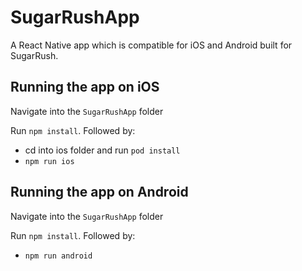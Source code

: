 # SugarRushApp

A React Native app which is compatible for iOS and Android built for SugarRush.

## Running the app on iOS

Navigate into the `SugarRushApp` folder

Run `npm install`. Followed by:

- cd into ios folder and run `pod install`
- `npm run ios`

## Running the app on Android

Navigate into the `SugarRushApp` folder

Run `npm install`. Followed by:

- `npm run android`
